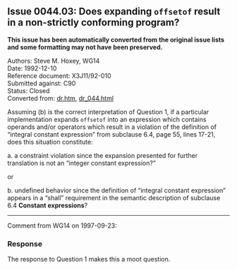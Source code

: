 ## Issue 0044.03: Does expanding `offsetof` result in a non-strictly conforming program?

**This issue has been automatically converted from the original issue lists and some formatting may not have been preserved.**

Authors: Steve M. Hoxey, WG14  
Date: 1992-12-10  
Reference document: X3J11/92-010  
Submitted against: C90  
Status: Closed  
Converted from: [dr.htm](https://www.open-std.org/jtc1/sc22/wg14/www/docs/dr.htm), [dr_044.html](https://www.open-std.org/jtc1/sc22/wg14/www/docs/dr_044.html)

Assuming (b) is the correct interpretation of Question 1, if a particular
implementation expands `offsetof` into an expression which contains operands
and/or operators which result in a violation of the definition of “integral
constant expression” from subclause 6.4, page 55, lines 17-21, does this
situation constitute:

a. a constraint violation since the expansion presented for further translation
is not an “integer constant expression?”

or

b. undefined behavior since the definition of “integral constant expression”
appears in a “shall” requirement in the semantic description of subclause 6.4
**Constant expressions**?

---

Comment from WG14 on 1997-09-23:

### Response

The response to Question 1 makes this a moot question.

